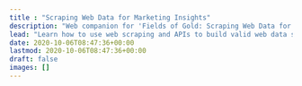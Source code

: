 ```yaml
---
title : "Scraping Web Data for Marketing Insights"
description: "Web companion for 'Fields of Gold: Scraping Web Data for Marketing Insights'."
lead: "Learn how to use web scraping and APIs to build valid web data sets for academic research."
date: 2020-10-06T08:47:36+00:00
lastmod: 2020-10-06T08:47:36+00:00
draft: false
images: []
---
```

